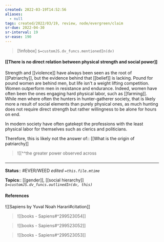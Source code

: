 ```yaml
---
created: 2022-03-19T14:52:56 
aliases:
  - null
tags: created/2022/03/19, review, node/evergreen/claim
sr-due: 2022-04-30
sr-interval: 19
sr-ease: 190
---
```

> [!infobox]
`$=customJS.dv_funcs.mentionedIn(dv)`

#### [[There is no direct relation between physical strength and social power]] 

Strength and [[violence]] have always been seen as the root of [[Patriarchy]], 
but the evidence behind that [[belief]] is lacking.
Pound for pound women are behind men, 
but life isn't a weight lifting competition.
Women outperform men in resistance and endurance.
Indeed, women have often been the ones engaging hard physical labor, such as [[farming]].
While men where often the hunters in hunter-gatherer society,
that is likely more a result of social elements than purely physical ones, as much hunting does not require direct strength but rather willingness to be alone for hours on end.

In modern society have often gatekept the professions with the least physical labor for themselves such as clerics and politicians.

Therefore, this is likely not the
answer of:: [[What is the origin of patriarchy]]

> ![[^^the greater power observed across

### <hr class="footnote"/>

**Status**:: #EVER/WEED 
*edited `=this.file.mtime`*

**Topics**:: [[gender]], [[social hierarchy]]
*`$=customJS.dv_funcs.outlinedIn(dv, this)`*

#### References

![[Sapiens by Yuval Noah Harari#citation]]

> ![[books - Sapiens#^299523054]]

> ![[books - Sapiens#^299523052]]

> ![[books - Sapiens#^299523053]]
